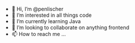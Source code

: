 - 👋 Hi, I’m @penlischer
- 👀 I’m interested in all things code
- 🌱 I’m currently learning Java
- 💞️ I’m looking to collaborate on anything frontend
- 📫 How to reach me ...

<!---
penlischer/penlischer is a ✨ special ✨ repository because its `README.md` (this file) appears on your GitHub profile.
You can click the Preview link to take a look at your changes.
--->
